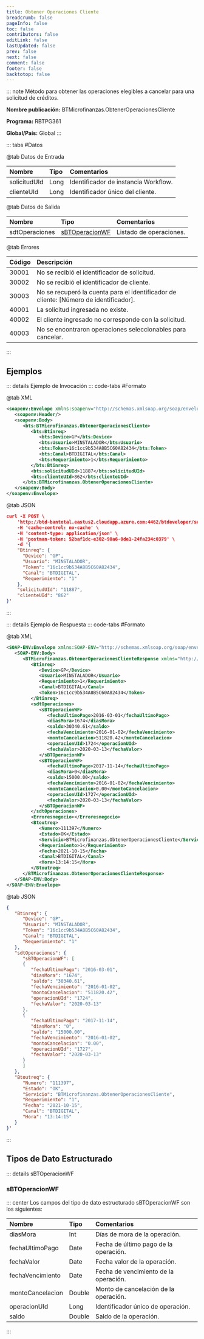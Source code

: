 ```yaml
---
title: Obtener Operaciones Cliente
breadcrumb: false
pageInfo: false
toc: false
contributors: false
editLink: false
lastUpdated: false
prev: false
next: false
comment: false
footer: false
backtotop: false
---
```


<!-- ABRE DATOS DEL MÉTODO -->
::: note Método para obtener las operaciones elegibles a cancelar para una solicitud de créditos.

**Nombre publicación:** BTMicrofinanzas.ObtenerOperacionesCliente

**Programa:** RBTPG361

**Global/País:** Global
:::
<!-- CIERRA DATOS DEL MÉTODO -->

<!-- ABRE TABLA DE DATOS -->
::: tabs #Datos 

@tab Datos de Entrada

Nombre | Tipo | Comentarios
:--------- | :--------- | :---------
solicitudUId | Long | Identificador de instancia Workflow.
clienteUId | Long | Identificador único del cliente.

@tab Datos de Salida

Nombre | Tipo | Comentarios
:--------- | :----------- | :-----------
sdtOperaciones | [sBTOperacionWF](#sbtoperacionwf) | Listado de operaciones.

@tab Errores

Código | Descripción
:--------- | :-----------
30001 | No se recibió el identificador de solicitud.
30002 | No se recibió el identificador de cliente.
30003 | No se recuperó la cuenta para el identificador de cliente: [Número de identificador].
40001 | La solicitud ingresada no existe.
40002 | El cliente ingresado no corresponde con la solicitud.
40003 | No se encontraron operaciones seleccionables para cancelar.
::: 
<!-- CIERRA TABLA DE DATOS -->

## **Ejemplos**

<!-- ABRE EJEMPLO DE INVOCACIÓN -->
::: details Ejemplo de Invocación 
::: code-tabs #Formato

@tab XML
```xml
<soapenv:Envelope xmlns:soapenv="http://schemas.xmlsoap.org/soap/envelope/" xmlns:bts="http://uy.com.dlya.bantotal/BTSOA/">
   <soapenv:Header/>
   <soapenv:Body>
      <bts:BTMicrofinanzas.ObtenerOperacionesCliente>
         <bts:Btinreq>
            <bts:Device>GP</bts:Device>
            <bts:Usuario>MINSTALADOR</bts:Usuario>
            <bts:Token>16c1cc9b534A8B5C60A82434</bts:Token>
            <bts:Canal>BTDIGITAL</bts:Canal>
            <bts:Requerimiento>1</bts:Requerimiento>
         </bts:Btinreq>
         <bts:solicitudUId>11887</bts:solicitudUId>
         <bts:clienteUId>862</bts:clienteUId>
      </bts:BTMicrofinanzas.ObtenerOperacionesCliente>
   </soapenv:Body>
</soapenv:Envelope>
```

@tab JSON
```json
curl -X POST \
	'http://btd-bantotal.eastus2.cloudapp.azure.com:4462/btdeveloper/servlet/com.dlya.bantotal.odwsbt_BTMicrofinanzas?ObtenerOperacionesCliente' \
	-H 'cache-control: no-cache' \
	-H 'content-type: application/json' \
	-H 'postman-token: 52baf1dc-e302-90a6-0de1-24fa234c0379' \
	-d '{
	"Btinreq": {
	  "Device": "GP",
	  "Usuario": "MINSTALADOR",
	  "Token": "16c1cc9b534A8B5C60A82434",
	  "Canal": "BTDIGITAL",
	  "Requerimiento": "1"
	},
	"solicitudUId": "11887",
	"clienteUId": "862"
}'
```
:::
<!-- CIERRA EJEMPLO DE INVOCACIÓN -->

<!-- ABRE EJEMPLO DE RESPUESTA -->
::: details Ejemplo de Respuesta 
::: code-tabs #Formato

@tab XML
```xml
<SOAP-ENV:Envelope xmlns:SOAP-ENV="http://schemas.xmlsoap.org/soap/envelope/" xmlns:xsd="http://www.w3.org/2001/XMLSchema" xmlns:SOAP-ENC="http://schemas.xmlsoap.org/soap/encoding/" xmlns:xsi="http://www.w3.org/2001/XMLSchema-instance">
   <SOAP-ENV:Body>
      <BTMicrofinanzas.ObtenerOperacionesClienteResponse xmlns="http://uy.com.dlya.bantotal/BTSOA/">
         <Btinreq>
            <Device>GP</Device>
            <Usuario>MINSTALADOR</Usuario>
            <Requerimiento>1</Requerimiento>
            <Canal>BTDIGITAL</Canal>
            <Token>16c1cc9b534A8B5C60A82434</Token>
         </Btinreq>
         <sdtOperaciones>
            <sBTOperacionWF>
               <fechaUltimoPago>2016-03-01</fechaUltimoPago>
               <diasMora>1674</diasMora>
               <saldo>30340.61</saldo>
               <fechaVencimiento>2016-01-02</fechaVencimiento>
               <montoCancelacion>511820.42</montoCancelacion>
               <operacionUId>1724</operacionUId>
               <fechaValor>2020-03-13</fechaValor>
            </sBTOperacionWF>
            <sBTOperacionWF>
               <fechaUltimoPago>2017-11-14</fechaUltimoPago>
               <diasMora>0</diasMora>
               <saldo>15000.00</saldo>
               <fechaVencimiento>2016-01-02</fechaVencimiento>
               <montoCancelacion>0.00</montoCancelacion>
               <operacionUId>1727</operacionUId>
               <fechaValor>2020-03-13</fechaValor>
            </sBTOperacionWF>
         </sdtOperaciones>
         <Erroresnegocio></Erroresnegocio>
         <Btoutreq>
            <Numero>111397</Numero>
            <Estado>OK</Estado>
            <Servicio>BTMicrofinanzas.ObtenerOperacionesCliente</Servicio>
            <Requerimiento>1</Requerimiento>
            <Fecha>2021-10-15</Fecha>
            <Canal>BTDIGITAL</Canal>
            <Hora>13:14:15</Hora>
         </Btoutreq>
      </BTMicrofinanzas.ObtenerOperacionesClienteResponse>
   </SOAP-ENV:Body>
</SOAP-ENV:Envelope>
```

@tab JSON
```json
{
   "Btinreq": {
      "Device": "GP",
      "Usuario": "MINSTALADOR",
      "Token": "16c1cc9b534A8B5C60A82434",
      "Canal": "BTDIGITAL",
      "Requerimiento": "1"
   },
   "sdtOperaciones": {
      "sBTOperacionWF": [
      {
         "fechaUltimoPago": "2016-03-01",
         "diasMora": "1674",
         "saldo": "30340.61",
         "fechaVencimiento": "2016-01-02",
         "montoCancelacion": "511820.42",
         "operacionUId": "1724",
         "fechaValor": "2020-03-13"
      },
      {
         "fechaUltimoPago": "2017-11-14",
         "diasMora": "0",
         "saldo": "15000.00",
         "fechaVencimiento": "2016-01-02",
         "montoCancelacion": "0.00",
         "operacionUId": "1727",
         "fechaValor": "2020-03-13"
      }
      ]
   },
   "Btoutreq": {
      "Numero": "111397",
      "Estado": "OK",
      "Servicio": "BTMicrofinanzas.ObtenerOperacionesCliente",
      "Requerimiento": "1",
      "Fecha": "2021-10-15",
      "Canal": "BTDIGITAL",
      "Hora": "13:14:15"
   }
}'
```
::: 
<!-- CIERRA EJEMPLO DE RESPUESTA -->

## **Tipos de Dato Estructurado**

<!-- ABRE SDT -->
::: details sBTOperacionWF  

### sBTOperacionWF

::: center 
Los campos del tipo de dato estructurado sBTOperacionWF son los siguientes: 

Nombre | Tipo | Comentarios 
:--------- | :----------- | :----------- 
diasMora | Int | Días de mora de la operación. 
fechaUltimoPago | Date | Fecha de último pago de la operación. 
fechaValor | Date | Fecha valor de la operación. 
fechaVencimiento | Date | Fecha de vencimiento de la operación. 
montoCancelacion | Double | Monto de cancelación de la operación. 
operacionUId | Long | Identificador único de operación. 
saldo | Double | Saldo de la operación. 
:::
<!-- CIERRA SDT -->